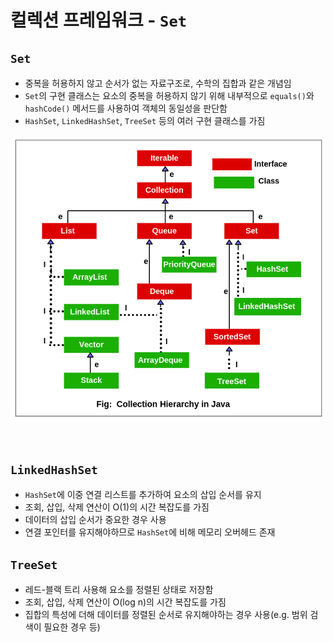 # 컬렉션 프레임워크 - `Set`

## `Set`
- 중복을 허용하지 않고 순서가 없는 자료구조로, 수학의 집합과 같은 개념임
- `Set`의 구현 클래스는 요소의 중복을 허용하지 않기 위해 내부적으로 `equals()`와 `hashCode()` 메서드를 사용하여 객체의 동일성을 판단함
- `HashSet`, `LinkedHashSet`, `TreeSet` 등의 여러 구현 클래스를 가짐

![img.png](img.png)

<br>

## `LinkedHashSet`
- `HashSet`에 이중 연결 리스트를 추가하여 요소의 삽입 순서를 유지
- 조회, 삽입, 삭제 연산이 O(1)의 시간 복잡도를 가짐
- 데이터의 삽입 순서가 중요한 경우 사용
- 연결 포인터를 유지해야하므로 `HashSet`에 비해 메모리 오버헤드 존재

## `TreeSet`
- 레드-블랙 트리 사용해 요소를 정렬된 상태로 저장함
- 조회, 삽입, 삭제 연산이 O(log n)의 시간 복잡도를 가짐
- 집합의 특성에 더해 데이터를 정렬된 순서로 유지해야하는 경우 사용(e.g. 범위 검색이 필요한 경우 등)

